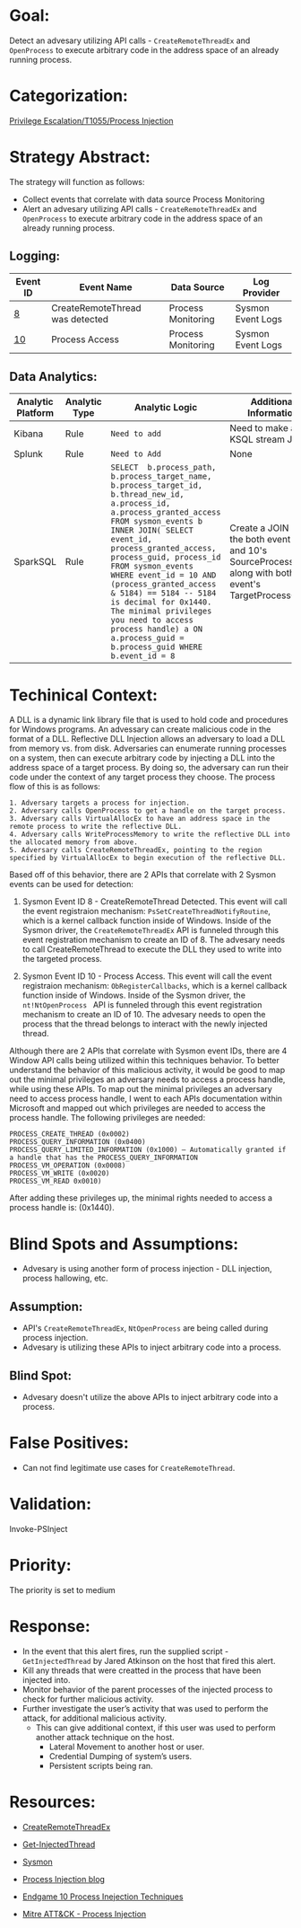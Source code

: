 # Goal:
Detect an advesary utilizing API calls - `CreateRemoteThreadEx` and `OpenProcess` to execute arbitrary code in the address space of an already running process.


# Categorization:
[Privilege Escalation/T1055/Process Injection](https://attack.mitre.org/techniques/T1055/)

# Strategy Abstract:
The strategy will function as follows:
- Collect events that correlate with data source Process Monitoring
- Alert an advesary utilizing API calls - `CreateRemoteThreadEx` and `OpenProcess` to execute arbitrary code in the address space of an already running process.

## Logging:
| Event ID | Event Name | Data Source | Log Provider |
|---------|---------|----------|----------|
| [8](https://github.com/Cyb3rWard0g/OSSEM/blob/master/data_dictionaries/windows/sysmon/event-8.md) | CreateRemoteThread was detected  | Process Monitoring | Sysmon Event Logs |
| [10](https://github.com/Cyb3rWard0g/OSSEM/blob/master/data_dictionaries/windows/sysmon/event-10.md) | Process Access | Process Monitoring | Sysmon Event Logs |

## Data Analytics:
| Analytic Platform | Analytic Type  | Analytic Logic | Additional Information |
|--------|---------|---------|---------|
| Kibana | Rule | `Need to add` | Need to make a KSQL stream JOIN. 
| Splunk | Rule | ` Need to Add ` | None
| SparkSQL | Rule | `SELECT  b.process_path, b.process_target_name, b.process_target_id, b.thread_new_id, a.process_id, a.process_granted_access FROM sysmon_events b INNER JOIN( SELECT event_id, process_granted_access, process_guid, process_id FROM sysmon_events  WHERE event_id = 10 AND (process_granted_access & 5184) == 5184 -- 5184 is decimal for 0x1440. The minimal privileges you need to access process handle) a ON a.process_guid = b.process_guid WHERE b.event_id = 8`| Create a JOIN on the both event ID 8 and 10's SourceProcessGUID along with both event's TargetProcessGUID

# Techinical Context:
A DLL is a dynamic link library file that is used to hold code and procedures for Windows programs. An advessary can create malicious code in the format of a DLL. Reflective DLL Injection allows an adversary to load a DLL from memory vs. from disk. Adversaries can enumerate running processes on a system, then can execute arbitrary code by injecting a DLL into the address space of a target process. By doing so, the adversary can run their code under the context of any target process they choose. The process flow of this is as follows:

```
1. Adversary targets a process for injection.
2. Adversary calls OpenProcess to get a handle on the target process.
3. Adversary calls VirtualAllocEx to have an address space in the remote process to write the reflective DLL.
4. Adversary calls WriteProcessMemory to write the reflective DLL into the allocated memory from above.
5. Adversary calls CreateRemoteThreadEx, pointing to the region specified by VirtualAllocEx to begin execution of the reflective DLL.
```
Based off of this behavior, there are 2 APIs that correlate with 2 Sysmon events can be used for detection:

1. Sysmon Event ID 8 - CreateRemoteThread Detected. This event will call the event registraion mechanism: `PsSetCreateThreadNotifyRoutine`, which is a kernel callback function inside of Windows. Inside of the Sysmon driver, the `CreateRemoteThreadEx` API is funneled through this event registration mechanism to create an ID of 8. 
The advesary needs to call CreateRemoteThread to execute the DLL they used to write into the targeted process.  

2. Sysmon Event ID 10 - Process Access. This event will call the event registraion mechanism: `ObRegisterCallbacks`, which is a kernel callback function inside of Windows. Inside of the Sysmon driver, the `nt!NtOpenProcess ` API is funneled through this event registration mechanism to create an ID of 10. 
The advesary needs to open the process that the thread belongs to interact with the newly injected thread. 

Although there are 2 APIs that correlate with Sysmon event IDs, there are 4 Window API calls being utilized within this techniques behavior. To better understand the behavior of this malicious activity, it would be good to map out the minimal privileges an adversary needs to access a process handle, while using these APIs.
To map out the minimal privileges an adversary need to access process handle, I went to each APIs documentation within Microsoft and mapped out which privileges are needed to access the process handle. The following privileges are needed:
``` 
PROCESS_CREATE_THREAD (0x0002)
PROCESS_QUERY_INFORMATION (0x0400)
PROCESS_QUERY_LIMITED_INFORMATION (0x1000) — Automatically granted if a handle that has the PROCESS_QUERY_INFORMATION
PROCESS_VM_OPERATION (0x0008)
PROCESS_VM_WRITE (0x0020)
PROCESS_VM_READ 0x0010)
 ```
After adding these privileges up, the minimal rights needed to access a process handle is: (0x1440).

# Blind Spots and Assumptions:
* Advesary is using another form of process injection - DLL injection, process hallowing, etc.

## Assumption: 
* API's `CreateRemoteThreadEx`, `NtOpenProcess` are being called during process injection. 
* Advesary is utilizing these APIs to inject arbitrary code into a process. 

## Blind Spot:
* Advesary doesn't utilize the above APIs to inject arbitrary code into a process. 


# False Positives:
* Can not find legitimate use cases for `CreateRemoteThread`. 

# Validation:
Invoke-PSInject 

# Priority:
The priority is set to medium


# Response:
* In the event that this alert fires, run the supplied script - `GetInjectedThread` by Jared Atkinson on the host that fired this alert. 
* Kill any threads that were creatted in the process that have been injected into.
* Monitor behavior of the  parent processes of the injected process to check for further malicious activity. 
* Further investigate the user’s activity that was used to perform the attack, for additional malicious activity. 
    * This can give additional context, if this user was used to perform another attack technique on the host. 
        * Lateral Movement to another host or user. 
        * Credential Dumping of system’s users. 
        * Persistent scripts being ran. 


# Resources:
* [CreateRemoteThreadEx](https://docs.microsoft.com/en-us/windows/win32/api/processthreadsapi/nf-processthreadsapi-createremotethreadex)

* [Get-InjectedThread](https://gist.github.com/jaredcatkinson/23905d34537ce4b5b1818c3e6405c1d2)

* [Sysmon](https://github.com/Cyb3rWard0g/OSSEM/tree/master/data_dictionaries/windows/sysmon)

* [Process Injection blog](https://medium.com/@jsecurity101/injecting-into-the-hunt-185af9d56636)

* [Endgame 10 Process Inejection Techniques](https://www.endgame.com/blog/technical-blog/ten-process-injection-techniques-technical-survey-common-and-trending-process)

* [Mitre ATT&CK - Process Injection](https://attack.mitre.org/techniques/T1055/)

